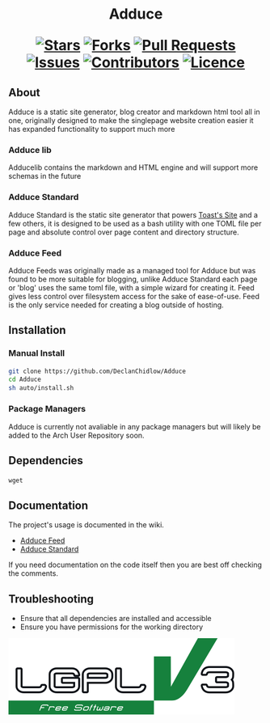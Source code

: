 <h1 align="center">
  Adduce
  
  [![Stars](https://img.shields.io/github/stars/DeclanChidlow/Adduce?style=flat-square&logoColor=white)](https://github.com/DeclanChidlow/Adduce/stargazers)
  [![Forks](https://img.shields.io/github/forks/DeclanChidlow/Adduce?style=flat-square&logoColor=white)](https://github.com/DeclanChidlow/Adduce/network/members)
  [![Pull Requests](https://img.shields.io/github/issues-pr/DeclanChidlow/Adduce?style=flat-square&logoColor=white)](https://github.com/DeclanChidlow/Adduce/pulls)
  [![Issues](https://img.shields.io/github/issues/DeclanChidlow/Adduce?style=flat-square&logoColor=white)](https://github.com/DeclanChidlow/Adduce/issues)
  [![Contributors](https://img.shields.io/github/contributors/DeclanChidlow/Adduce?style=flat-square&logoColor=white)](https://github.com/DeclanChidlow/Adduce/graphs/contributors)
  [![Licence](https://img.shields.io/github/license/DeclanChidlow/Adduce?style=flat-square&logoColor=white)](https://github.com/DeclanChidlow/Adduce/blob/main/LICENCE)
</h1>


## About
Adduce is a static site generator, blog creator and markdown html tool all in one, originally designed to make the singlepage website creation easier it has expanded functionality to support much more

### Adduce lib
Adducelib contains the markdown and HTML engine and will support more schemas in the future

### Adduce Standard
Adduce Standard is the static site generator that powers [Toast's Site](https://toastxc.xyz) and a few others, it is designed to be used as a bash utility with one TOML file per page and absolute control over page content and directory structure.

### Adduce Feed
Adduce Feeds was originally made as a managed tool for Adduce but was found to be more suitable for blogging, unlike Adduce Standard each page or 'blog' uses the same toml file, with a simple wizard for creating it. Feed gives less control over filesystem access for the sake of ease-of-use. Feed is the only service needed for creating a blog outside of hosting.


## Installation
### Manual Install
```bash
git clone https://github.com/DeclanChidlow/Adduce
cd Adduce
sh auto/install.sh
```
### Package Managers
Adduce is currently not avaliable in any package managers but will likely be added to the Arch User Repository soon.

## Dependencies
`wget`

## Documentation 
The project's usage is documented in the wiki.
- [Adduce Feed](https://github.com/DeclanChidlow/Adduce/wiki/Adduce-Feed)
- [Adduce Standard](https://github.com/DeclanChidlow/Adduce/wiki)

If you need documentation on the code itself then you are best off checking the comments.

## Troubleshooting
- Ensure that all dependencies are installed and accessible
- Ensure you have permissions for the working directory

![LGPLv3 Badge](/README_RESOURCES/LGPLv3%20Logo.svg)
